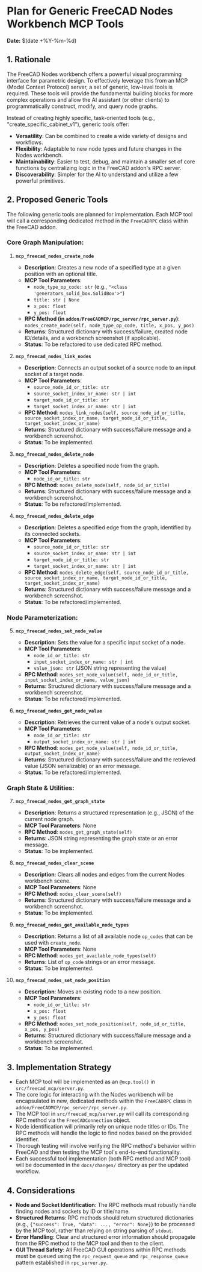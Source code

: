 # Plan for Generic FreeCAD Nodes Workbench MCP Tools

**Date:** $(date +%Y-%m-%d)

## 1. Rationale

The FreeCAD Nodes workbench offers a powerful visual programming interface for parametric design. To effectively leverage this from an MCP (Model Context Protocol) server, a set of generic, low-level tools is required. These tools will provide the fundamental building blocks for more complex operations and allow the AI assistant (or other clients) to programmatically construct, modify, and query node graphs.

Instead of creating highly specific, task-oriented tools (e.g., "create_specific_cabinet_v1"), generic tools offer:
-   **Versatility**: Can be combined to create a wide variety of designs and workflows.
-   **Flexibility**: Adaptable to new node types and future changes in the Nodes workbench.
-   **Maintainability**: Easier to test, debug, and maintain a smaller set of core functions by centralizing logic in the FreeCAD addon's RPC server.
-   **Discoverability**: Simpler for the AI to understand and utilize a few powerful primitives.

## 2. Proposed Generic Tools

The following generic tools are planned for implementation. Each MCP tool will call a corresponding dedicated method in the `FreeCADRPC` class within the FreeCAD addon.

### Core Graph Manipulation:

1.  **`mcp_freecad_nodes_create_node`**
    *   **Description**: Creates a new node of a specified type at a given position with an optional title.
    *   **MCP Tool Parameters**:
        *   `node_type_op_code: str` (e.g., `"<class 'generators_solid_box.SolidBox'>"`)
        *   `title: str | None`
        *   `x_pos: float`
        *   `y_pos: float`
    *   **RPC Method (in `addon/FreeCADMCP/rpc_server/rpc_server.py`)**: `nodes_create_node(self, node_type_op_code, title, x_pos, y_pos)`
    *   **Returns**: Structured dictionary with success/failure, created node ID/details, and a workbench screenshot (if applicable).
    *   **Status**: To be refactored to use dedicated RPC method.

2.  **`mcp_freecad_nodes_link_nodes`**
    *   **Description**: Connects an output socket of a source node to an input socket of a target node.
    *   **MCP Tool Parameters**:
        *   `source_node_id_or_title: str`
        *   `source_socket_index_or_name: str | int`
        *   `target_node_id_or_title: str`
        *   `target_socket_index_or_name: str | int`
    *   **RPC Method**: `nodes_link_nodes(self, source_node_id_or_title, source_socket_index_or_name, target_node_id_or_title, target_socket_index_or_name)`
    *   **Returns**: Structured dictionary with success/failure message and a workbench screenshot.
    *   **Status**: To be implemented.

3.  **`mcp_freecad_nodes_delete_node`**
    *   **Description**: Deletes a specified node from the graph.
    *   **MCP Tool Parameters**:
        *   `node_id_or_title: str`
    *   **RPC Method**: `nodes_delete_node(self, node_id_or_title)`
    *   **Returns**: Structured dictionary with success/failure message and a workbench screenshot.
    *   **Status**: To be refactored/implemented.

4.  **`mcp_freecad_nodes_delete_edge`**
    *   **Description**: Deletes a specified edge from the graph, identified by its connected sockets.
    *   **MCP Tool Parameters**:
        *   `source_node_id_or_title: str`
        *   `source_socket_index_or_name: str | int`
        *   `target_node_id_or_title: str`
        *   `target_socket_index_or_name: str | int`
    *   **RPC Method**: `nodes_delete_edge(self, source_node_id_or_title, source_socket_index_or_name, target_node_id_or_title, target_socket_index_or_name)`
    *   **Returns**: Structured dictionary with success/failure message and a workbench screenshot.
    *   **Status**: To be refactored/implemented.

### Node Parameterization:

5.  **`mcp_freecad_nodes_set_node_value`**
    *   **Description**: Sets the value for a specific input socket of a node.
    *   **MCP Tool Parameters**:
        *   `node_id_or_title: str`
        *   `input_socket_index_or_name: str | int`
        *   `value_json: str` (JSON string representing the value)
    *   **RPC Method**: `nodes_set_node_value(self, node_id_or_title, input_socket_index_or_name, value_json)`
    *   **Returns**: Structured dictionary with success/failure message and a workbench screenshot.
    *   **Status**: To be refactored/implemented.

6.  **`mcp_freecad_nodes_get_node_value`**
    *   **Description**: Retrieves the current value of a node's output socket.
    *   **MCP Tool Parameters**:
        *   `node_id_or_title: str`
        *   `output_socket_index_or_name: str | int`
    *   **RPC Method**: `nodes_get_node_value(self, node_id_or_title, output_socket_index_or_name)`
    *   **Returns**: Structured dictionary with success/failure and the retrieved value (JSON serializable) or an error message.
    *   **Status**: To be refactored/implemented.

### Graph State & Utilities:

7.  **`mcp_freecad_nodes_get_graph_state`**
    *   **Description**: Returns a structured representation (e.g., JSON) of the current node graph.
    *   **MCP Tool Parameters**: None
    *   **RPC Method**: `nodes_get_graph_state(self)`
    *   **Returns**: JSON string representing the graph state or an error message.
    *   **Status**: To be implemented.

8.  **`mcp_freecad_nodes_clear_scene`**
    *   **Description**: Clears all nodes and edges from the current Nodes workbench scene.
    *   **MCP Tool Parameters**: None
    *   **RPC Method**: `nodes_clear_scene(self)`
    *   **Returns**: Structured dictionary with success/failure message and a workbench screenshot.
    *   **Status**: To be implemented.

9.  **`mcp_freecad_nodes_get_available_node_types`**
    *   **Description**: Returns a list of all available node `op_codes` that can be used with `create_node`.
    *   **MCP Tool Parameters**: None
    *   **RPC Method**: `nodes_get_available_node_types(self)`
    *   **Returns**: List of `op_code` strings or an error message.
    *   **Status**: To be implemented.

10. **`mcp_freecad_nodes_set_node_position`**
    *   **Description**: Moves an existing node to a new position.
    *   **MCP Tool Parameters**:
        *   `node_id_or_title: str`
        *   `x_pos: float`
        *   `y_pos: float`
    *   **RPC Method**: `nodes_set_node_position(self, node_id_or_title, x_pos, y_pos)`
    *   **Returns**: Structured dictionary with success/failure message and a workbench screenshot.
    *   **Status**: To be implemented.

## 3. Implementation Strategy

-   Each MCP tool will be implemented as an `@mcp.tool()` in `src/freecad_mcp/server.py`.
-   The core logic for interacting with the Nodes workbench will be encapsulated in new, dedicated methods within the `FreeCADRPC` class in `addon/FreeCADMCP/rpc_server/rpc_server.py`.
-   The MCP tool in `src/freecad_mcp/server.py` will call its corresponding RPC method via the `FreeCADConnection` object.
-   Node identification will primarily rely on unique node titles or IDs. The RPC methods will handle the logic to find nodes based on the provided identifier.
-   Thorough testing will involve verifying the RPC method's behavior within FreeCAD and then testing the MCP tool's end-to-end functionality.
-   Each successful tool implementation (both RPC method and MCP tool) will be documented in the `docs/changes/` directory as per the updated workflow.

## 4. Considerations

-   **Node and Socket Identification**: The RPC methods must robustly handle finding nodes and sockets by ID or title/name.
-   **Structured Returns**: RPC methods should return structured dictionaries (e.g., `{"success": True, "data": ..., "error": None}`) to be processed by the MCP tool, rather than relying on string parsing of `stdout`.
-   **Error Handling**: Clear and structured error information should propagate from the RPC method to the MCP tool and then to the client.
-   **GUI Thread Safety**: All FreeCAD GUI operations within RPC methods must be queued using the `rpc_request_queue` and `rpc_response_queue` pattern established in `rpc_server.py`. 